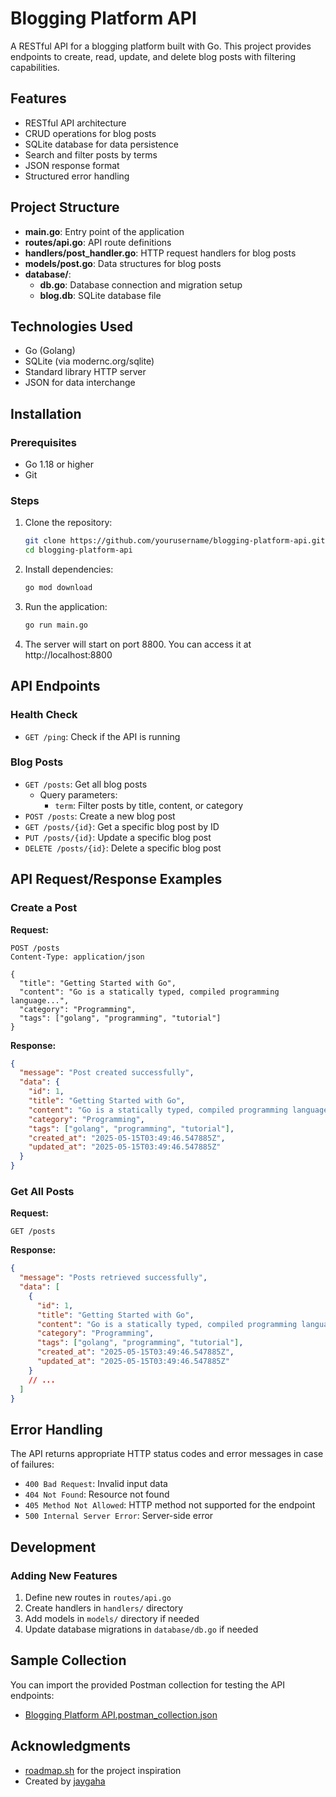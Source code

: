# Blogging Platform API

A RESTful API for a blogging platform built with Go. This project provides endpoints to create, read, update, and delete blog posts with filtering capabilities.

## Features

- RESTful API architecture
- CRUD operations for blog posts
- SQLite database for data persistence
- Search and filter posts by terms
- JSON response format
- Structured error handling

## Project Structure

- **main.go**: Entry point of the application
- **routes/api.go**: API route definitions
- **handlers/post_handler.go**: HTTP request handlers for blog posts
- **models/post.go**: Data structures for blog posts
- **database/**:
  - **db.go**: Database connection and migration setup
  - **blog.db**: SQLite database file

## Technologies Used

- Go (Golang)
- SQLite (via modernc.org/sqlite)
- Standard library HTTP server
- JSON for data interchange

## Installation

### Prerequisites

- Go 1.18 or higher
- Git

### Steps

1. Clone the repository:
   ```bash
   git clone https://github.com/yourusername/blogging-platform-api.git
   cd blogging-platform-api
   ```

2. Install dependencies:
   ```bash
   go mod download
   ```

3. Run the application:
   ```bash
   go run main.go
   ```

4. The server will start on port 8800. You can access it at http://localhost:8800

## API Endpoints

### Health Check
- `GET /ping`: Check if the API is running

### Blog Posts
- `GET /posts`: Get all blog posts
  - Query parameters:
    - `term`: Filter posts by title, content, or category
- `POST /posts`: Create a new blog post
- `GET /posts/{id}`: Get a specific blog post by ID
- `PUT /posts/{id}`: Update a specific blog post
- `DELETE /posts/{id}`: Delete a specific blog post

## API Request/Response Examples

### Create a Post

**Request:**
```http
POST /posts
Content-Type: application/json

{
  "title": "Getting Started with Go",
  "content": "Go is a statically typed, compiled programming language...",
  "category": "Programming",
  "tags": ["golang", "programming", "tutorial"]
}
```

**Response:**
```json
{
  "message": "Post created successfully",
  "data": {
    "id": 1,
    "title": "Getting Started with Go",
    "content": "Go is a statically typed, compiled programming language...",
    "category": "Programming",
    "tags": ["golang", "programming", "tutorial"],
    "created_at": "2025-05-15T03:49:46.547885Z",
    "updated_at": "2025-05-15T03:49:46.547885Z"
  }
}
```

### Get All Posts

**Request:**
```http
GET /posts
```

**Response:**
```json
{
  "message": "Posts retrieved successfully",
  "data": [
    {
      "id": 1,
      "title": "Getting Started with Go",
      "content": "Go is a statically typed, compiled programming language...",
      "category": "Programming",
      "tags": ["golang", "programming", "tutorial"],
      "created_at": "2025-05-15T03:49:46.547885Z",
      "updated_at": "2025-05-15T03:49:46.547885Z"
    }
    // ...
  ]
}
```

## Error Handling

The API returns appropriate HTTP status codes and error messages in case of failures:

- `400 Bad Request`: Invalid input data
- `404 Not Found`: Resource not found
- `405 Method Not Allowed`: HTTP method not supported for the endpoint
- `500 Internal Server Error`: Server-side error

## Development

### Adding New Features

1. Define new routes in `routes/api.go`
2. Create handlers in `handlers/` directory
3. Add models in `models/` directory if needed
4. Update database migrations in `database/db.go` if needed

## Sample Collection
You can import the provided Postman collection for testing the API endpoints:
- [Blogging Platform API.postman_collection.json](./collection_postman_go-bloging-platform.json)

## Acknowledgments

- [roadmap.sh](https://roadmap.sh/projects/blogging-platform-api) for the project inspiration
- Created by [jaygaha](https://github.com/jaygaha)